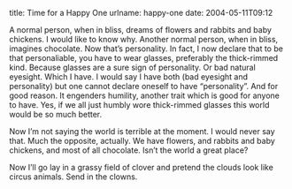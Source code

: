 title: Time for a Happy One
urlname: happy-one
date: 2004-05-11T09:12

A normal person, when in bliss, dreams of flowers and rabbits and baby chickens. I would like to know why. Another normal person, when in bliss, imagines chocolate. Now that&#x02bc;s personality. In fact, I now declare that to be that personaliable, you have to wear glasses, preferably the thick-rimmed kind. Because glasses are a sure sign of personality. Or bad natural eyesight. Which I have. I would say I have both (bad eyesight and personality) but one cannot declare oneself to have &ldquo;personality&rdquo;. And for good reason. It engenders humility, another trait which is good for anyone to have. Yes, if we all just humbly wore thick-rimmed glasses this world would be so much better.

Now I&#x02bc;m not saying the world is terrible at the moment. I would never say that. Much the opposite, actually. We have flowers, and rabbits and baby chickens, and most of all chocolate. Isn&#x02bc;t the world a great place?

Now I&#x02bc;ll go lay in a grassy field of clover and pretend the clouds look like circus animals. Send in the clowns.